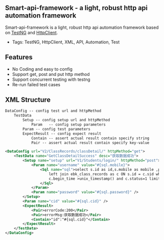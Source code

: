 ## Smart-api-framework - a light, robust http api automation framework

Smart-api-framework is a light, robust http api automation framework based on [TestNG](http://testng.org/doc/index.html) and [HttpClient](http://hc.apache.org/httpcomponents-client-ga/).

* Tags: TestNG, HttpClient, XML, API, Automation, Test

## Features

* No Coding and easy to config
* Support get, post and put http method
* Support concurrent testing with testng
* Re-run failed test cases

## XML Structure
```xml
DataConfig -- config test url and httpMethod
    TestData
        Setup -- config setup url and httpMethod
            Param	-- config setup parameters
        Param -- config test parameters
        ExpectResult -- config expect result
            Contain	-- assert actual result contain specify string
            Pair -- assert actual result contain specify key-value
```

```xml
<DataConfig url="V2/ClassRecords/classDetail/" httpMethod="get">
    <TestData name="GetClassDetailSuccess" desc="获取数据成功">
        <Setup name="setup" url="V1/Students/login/" httpMethod="post">
            <Param name="username" value="#{sql.mobile}">
                <Sql name="sql">select s.id as id,s.mobile as mobile ,password,c.id as cid from ebk_students as s
                    left join ebk_class_records as c ON s.id = c.sid where
                    c.begin_time >unix_timestamp() and c.status=1 limit 100;
                </Sql>
            </Param>
            <Param name="password" value="#{sql.password}" />
        </Setup>
        <Param name="cid" value="#{sql.cid}" />
        <ExpectResult>
            <Pair>errorCode:200</Pair>
            <Pair>errorMsg:获取数据成功</Pair>
            <Contain>"id":"#{sql.cid}"</Contain>
        </ExpectResult>
    </TestData>
</DataConfig>
```